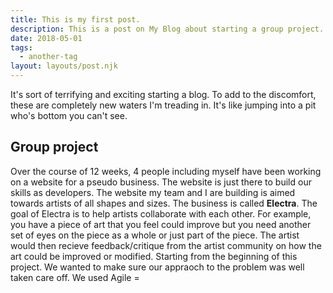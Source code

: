 ```yaml
---
title: This is my first post.
description: This is a post on My Blog about starting a group project.
date: 2018-05-01
tags:
  - another-tag
layout: layouts/post.njk
---
```


It's sort of terrifying and exciting starting a blog. To add to the discomfort, these are completely new waters I'm treading in. It's like jumping into a pit who's bottom you can't see.

## Group project

Over the course of 12 weeks, 4 people including myself have been working on a website for a pseudo business. The website is just there to build our skills as developers. The website my team and I are building is aimed towards artists of all shapes and sizes. The business is called **Electra**. The goal of Electra is to help artists collaborate with each other. For example, you have a piece of art that you feel could improve but you need another set of eyes on the piece as a whole or just part of the piece. The artist would then recieve feedback/critique from the artist community on how the art could be improved or modified.
Starting from the beginning of this project. We wanted to make sure our appraoch to the problem was well taken care off. We used Agile =
